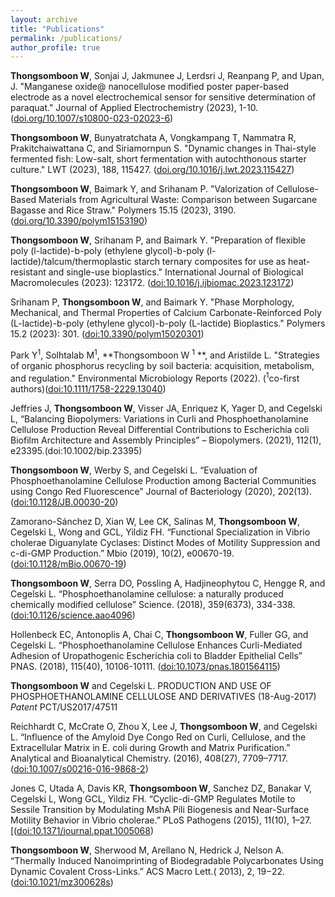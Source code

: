 ```yaml
---
layout: archive
title: "Publications"
permalink: /publications/
author_profile: true
---
```

**Thongsomboon W**, Sonjai J, Jakmunee J, Lerdsri J, Reanpang P, and Upan, J. "Manganese oxide@ nanocellulose modified poster paper-based electrode as a novel electrochemical sensor for sensitive determination of paraquat." Journal of Applied Electrochemistry (2023), 1-10. ([doi.org/10.1007/s10800-023-02023-6](https://link.springer.com/article/10.1007/s10800-023-02023-6))

**Thongsomboon W**, Bunyatratchata A, Vongkampang T, Nammatra R, Prakitchaiwattana C, and Siriamornpun S. "Dynamic changes in Thai-style fermented fish: Low-salt, short fermentation with autochthonous starter culture." LWT (2023), 188, 115427. ([doi.org/10.1016/j.lwt.2023.115427](https://www.sciencedirect.com/science/article/pii/S002364382301006X?via%3Dihub))

**Thongsomboon W**, Baimark Y, and Srihanam P. "Valorization of Cellulose-Based Materials from Agricultural Waste: Comparison between Sugarcane Bagasse and Rice Straw." Polymers 15.15 (2023), 3190. ([doi.org/10.3390/polym15153190](https://www.mdpi.com/2073-4360/15/15/3190))

**Thongsomboon W**, Srihanam P, and Baimark Y. "Preparation of flexible poly (l-lactide)-b-poly (ethylene glycol)-b-poly (l-lactide)/talcum/thermoplastic starch ternary composites for use as heat-resistant and single-use bioplastics." International Journal of Biological Macromolecules (2023): 123172. ([doi:10.1016/j.ijbiomac.2023.123172](https://www.sciencedirect.com/science/article/abs/pii/S0141813023000405))

Srihanam P, **Thongsomboon W**, and Baimark Y. "Phase Morphology, Mechanical, and Thermal Properties of Calcium Carbonate-Reinforced Poly (L-lactide)-b-poly (ethylene glycol)-b-poly (L-lactide) Bioplastics." Polymers 15.2 (2023): 301. ([doi:10.3390/polym15020301](https://www.mdpi.com/2073-4360/15/2/301))

Park Y<sup>1</sup>, Solhtalab M<sup>1</sup>, **Thongsomboon W <sup>1</sup> **, and Aristilde L. "Strategies of organic phosphorus recycling by soil bacteria: acquisition, metabolism, and regulation." Environmental Microbiology Reports (2022). (<sup>1</sup>co-first authors)([doi:10.1111/1758-2229.13040](https://onlinelibrary.wiley.com/doi/abs/10.1002/bip.23395)) 

Jeffries J, **Thongsomboon W**, Visser JA, Enriquez K, Yager D, and Cegelski L, “Balancing Biopolymers: Variations in Curli and Phosphoethanolamine Cellulose Production Reveal Differential Contributions to Escherichia coli Biofilm Architecture and Assembly Principles” – Biopolymers. (2021), 112(1), e23395.(doi:10.1002/bip.23395)

**Thongsomboon W**, Werby S, and Cegelski L. “Evaluation of Phosphoethanolamine Cellulose Production among Bacterial Communities using Congo Red Fluorescence” Journal of Bacteriology (2020), 202(13). ([doi:10.1128/JB.00030-20](https://journals.asm.org/doi/10.1128/jb.00030-20))

Zamorano-Sánchez D, Xian W, Lee CK, Salinas M, **Thongsomboon W**, Cegelski L, Wong and GCL, Yildiz FH. “Functional Specialization in Vibrio cholerae Diguanylate Cyclases: Distinct Modes of Motility Suppression and c-di-GMP Production.” Mbio (2019), 10(2), e00670-19. ([doi:10.1128/mBio.00670-19](https://journals.asm.org/doi/full/10.1128/mbio.00670-19))

**Thongsomboon W**, Serra DO, Possling A, Hadjineophytou C, Hengge R, and Cegelski L. “Phosphoethanolamine cellulose: a naturally produced chemically modified cellulose” Science. (2018), 359(6373), 334-338. ([doi:10.1126/science.aao4096](https://www.science.org/doi/10.1126/science.aao4096))

Hollenbeck EC, Antonoplis A, Chai C, **Thongsomboon W**, Fuller GG, and Cegelski L. “Phosphoethanolamine Cellulose Enhances Curli-Mediated Adhesion of Uropathogenic Escherichia coli to Bladder Epithelial Cells” PNAS. (2018), 115(40), 10106-10111. ([doi:10.1073/pnas.1801564115](https://www.pnas.org/doi/full/10.1073/pnas.1801564115))

**Thongsomboon W** and Cegelski L. PRODUCTION AND USE OF PHOSPHOETHANOLAMINE CELLULOSE AND DERIVATIVES (18-Aug-2017) _Patent_ PCT/US2017/47511 

Reichhardt C, McCrate O, Zhou X, Lee J, **Thongsomboon W**, and Cegelski L. “Influence of the Amyloid Dye Congo Red on Curli, Cellulose, and the Extracellular Matrix in E. coli during Growth and Matrix Purification.” Analytical and Bioanalytical Chemistry. (2016), 408(27), 7709–7717. ([doi:10.1007/s00216-016-9868-2](https://link.springer.com/article/10.1007/s00216-016-9868-2))

Jones C, Utada A, Davis KR, **Thongsomboon W**, Sanchez DZ, Banakar V, Cegelski L, Wong GCL, Yildiz FH. “Cyclic-di-GMP Regulates Motile to Sessile Transition by Modulating MshA Pili Biogenesis and Near-Surface Motility Behavior in Vibrio cholerae.” PLoS Pathogens (2015), 11(10), 1–27. [([doi:10.1371/journal.ppat.1005068](https://journals.plos.org/plospathogens/article?id=10.1371/journal.ppat.1005068))

**Thongsomboon W**,  Sherwood M, Arellano N, Hedrick J, Nelson A. “Thermally Induced Nanoimprinting of Biodegradable Polycarbonates Using Dynamic Covalent Cross-Links.” ACS Macro Lett.( 2013), 2, 19−22. ([doi:10.1021/mz300628s](https://pubs.acs.org/doi/10.1021/mz300628s))

